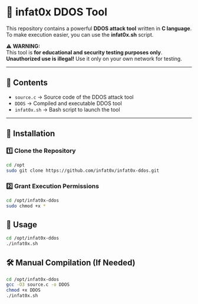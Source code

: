 # 🚀 infat0x DDOS Tool

This repository contains a powerful **DDOS attack tool** written in **C language**.  
To make execution easier, you can use the **infat0x.sh** script.  

⚠ **WARNING:**  
This tool is **for educational and security testing purposes only**.  
**Unauthorized use is illegal!** Use it only on your own network for testing.  

---

## 📂 Contents  

- `source.c` → Source code of the DDOS attack tool  
- `DDOS` → Compiled and executable DDOS tool  
- `infat0x.sh` → Bash script to launch the tool  

---

## 🔧 Installation  

### **1️⃣ Clone the Repository**  
```bash
cd /opt
sudo git clone https://github.com/infat0x/infat0x-ddos.git
```
### **2️⃣ Grant Execution Permissions**  
```bash
cd /opt/infat0x-ddos
sudo chmod +x *
```
## 🚀 Usage
```bash
cd /opt/infat0x-ddos
./infat0x.sh
```
## 🛠 Manual Compilation (If Needed)
```bash
cd /opt/infat0x-ddos
gcc -O3 source.c -o DDOS
chmod +x DDOS
./infat0x.sh
